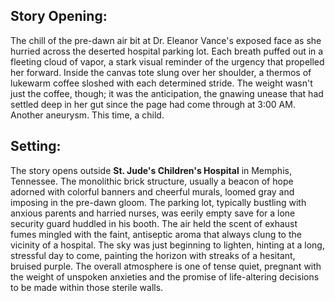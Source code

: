 ## Story Opening:

The chill of the pre-dawn air bit at Dr. Eleanor Vance's exposed face as she hurried across the deserted hospital parking lot. Each breath puffed out in a fleeting cloud of vapor, a stark visual reminder of the urgency that propelled her forward. Inside the canvas tote slung over her shoulder, a thermos of lukewarm coffee sloshed with each determined stride. The weight wasn't just the coffee, though; it was the anticipation, the gnawing unease that had settled deep in her gut since the page had come through at 3:00 AM. Another aneurysm. This time, a child.

## Setting:

The story opens outside **St. Jude's Children's Hospital** in Memphis, Tennessee. The monolithic brick structure, usually a beacon of hope adorned with colorful banners and cheerful murals, loomed gray and imposing in the pre-dawn gloom. The parking lot, typically bustling with anxious parents and harried nurses, was eerily empty save for a lone security guard huddled in his booth. The air held the scent of exhaust fumes mingled with the faint, antiseptic aroma that always clung to the vicinity of a hospital. The sky was just beginning to lighten, hinting at a long, stressful day to come, painting the horizon with streaks of a hesitant, bruised purple. The overall atmosphere is one of tense quiet, pregnant with the weight of unspoken anxieties and the promise of life-altering decisions to be made within those sterile walls.
